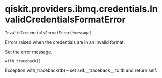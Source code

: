 # qiskit.providers.ibmq.credentials.InvalidCredentialsFormatError



`InvalidCredentialsFormatError(*message)`

Errors raised when the credentials are in an invalid format.

Set the error message.



`with_traceback()`

Exception.with\_traceback(tb) – set self.\_\_traceback\_\_ to tb and return self.
